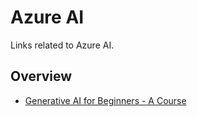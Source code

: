 # Azure AI
Links related to Azure AI.

## Overview
- [Generative AI for Beginners - A Course](https://github.com/microsoft/generative-ai-for-beginners)
